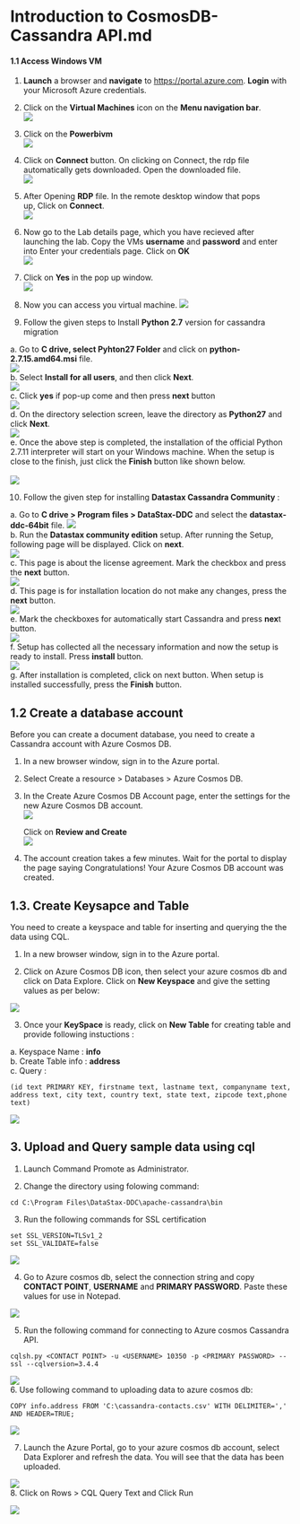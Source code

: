 # Introduction to CosmosDB-Cassandra API.md

#### 1.1 Access Windows VM 
1.  **Launch** a browser and **navigate** to https://portal.azure.com. **Login** with your Microsoft Azure credentials.<br/>
2.  Click on the **Virtual Machines** icon on the **Menu navigation bar**.<br/>
<img src="images/virtualmachine.png"/><br/>
3.  Click on the **Powerbivm**<br/>
<img src="images/powerbivm.png"/><br/>
4.  Click on **Connect** button. On clicking on Connect, the rdp file automatically gets downloaded. Open the downloaded file.<br/>
<img src="images/connect.jpg"/><br/>
5.  After Opening **RDP** file. In the remote desktop window that pops up, Click on **Connect**.<br/>
<img src="images/connect2.jpg"/><bbr/>
6.  Now go to the Lab details page, which you have recieved after launching the lab. Copy the VMs **username** and **password** and enter into Enter your credentials page. Click on **OK**<br/>
<img src="images/entervmcreds.jpg"/><br/>
7.  Click on **Yes** in the pop up window.<br/>
<img src="images/yes.PNG"/><br/>
8. Now you can access you virtual machine.
<img src="images/dtui.jpg"/><br/>

9. Follow the given steps to Install **Python 2.7** version for cassandra migration
  
  a. Go to **C drive, select Pyhton27 Folder** and click on **python-2.7.15.amd64.msi** file.<br/> 
  <img src="images/python1.jpg"/><br/> 
  b. Select **Install for all users**, and then click **Next**.<br/>
  <img src="images/python4.jpg"/><br/> 
  c. Click **yes** if pop-up come and then press **next** button<br/>
  <img src="images/python2.jpg"/><br/> 
  d. On the directory selection screen, leave the directory as **Python27** and click **Next**.<br/> 
  <img src="images/python3.jpg"/><br/>
  e. Once the above step is completed, the installation of the official Python 2.7.11 interpreter will start on your Windows machine. When the setup is close to the finish, just click the **Finish** button like shown below.<br/>  
  <img src="images/python5.jpg"/><br>
  
10. Follow the given step for installing **Datastax Cassandra Community** :

   a. Go to **C drive > Program files > DataStax-DDC** and select the **datastax-ddc-64bit** file.
   <img src="images/data1.jpg"/><br/> 
   b. Run the **Datastax community edition** setup. After running the Setup, following page will be displayed. Click on **next**.<br/>
   <img src="images/data2.jpg"/><br/> 
   c. This page is about the license agreement. Mark the checkbox and press the **next** button.<br/>
   <img src="images/data3.jpg"/><br/> 
   d. This page is for installation location do not make any changes, press the **next** button.<br/>
   <img src="images/data4.jpg"/><br/> 
   e. Mark the checkboxes for automatically start Cassandra and press **nex**t button.<br/>
   <img src="images/data5.jpg"/><br/> 
   f. Setup has collected all the necessary information and now the setup is ready to install. Press **install** button.<br/>
   <img src="images/data6.jpg"/><br/> 
   g. After installation is completed, click on next button. When setup is installed successfully, press the **Finish** button.<br/>


## 1.2 Create a database account

Before you can create a document database, you need to create a Cassandra account with Azure Cosmos DB.

1. In a new browser window, sign in to the Azure portal.

2. Select Create a resource > Databases > Azure Cosmos DB.

3. In the Create Azure Cosmos DB Account page, enter the settings for the new Azure Cosmos DB account.<br/>
<img src="images/cassandra.jpg"/><br/>

   Click on **Review and Create**<br/>
<img src="images/casandra1.jpg"/><br/>

4. The account creation takes a few minutes. Wait for the portal to display the page saying Congratulations! Your Azure Cosmos DB account was created.<br/>

## 1.3. Create Keysapce and Table 

You need to create a keyspace and table for inserting and querying the the data using CQL.

1. In a new browser window, sign in to the Azure portal.

2. Click on Azure Cosmos DB icon, then select your azure cosmos db and click on Data Explore. Click on **New Keyspace** and give the setting values as per below:

<img src="images/cqlsh6.jpg"/><br/>

3. Once your **KeySpace** is ready, click on **New Table** for creating table and provide following instuctions :<br/>

a. Keyspace Name : **info**<br/>
b. Create Table info : **address**<br/>
c. Query :<br/>

```
(id text PRIMARY KEY, firstname text, lastname text, companyname text, address text, city text, country text, state text, zipcode text,phone text)
```

<img src="images/cqlsh5.jpg"/><br/>


## 3. Upload and Query sample data using cql

1.	Launch Command Promote as Administrator.

2. Change the directory using folowing command: <br/>
```
cd C:\Program Files\DataStax-DDC\apache-cassandra\bin
```
3. Run the following commands for SSL certification <br/>
```
set SSL_VERSION=TLSv1_2
set SSL_VALIDATE=false

```
<img src="images/ssl.jpg"/><br/>

4. Go to Azure cosmos db, select the connection string and copy **CONTACT POINT**, **USERNAME** and **PRIMARY PASSWORD**. Paste these values for use in Notepad.<br/>

<img src="images/cassandra1.jpg"/><br/>

5. Run the following command for connecting to Azure cosmos Cassandra API.<br/>

```
cqlsh.py <CONTACT POINT> -u <USERNAME> 10350 -p <PRIMARY PASSWORD> --ssl --cqlversion=3.4.4
```
<img src="images/cqlsh7.jpg"/><br/>
6. Use following command to uploading data to azure cosmos db:<br/>

```
COPY info.address FROM 'C:\cassandra-contacts.csv' WITH DELIMITER=',' AND HEADER=TRUE;
```
<img src="images/copy.jpg"/><br/>

7. Launch the Azure Portal, go to your azure cosmos db account, select Data Explorer and refresh the data. You will see that the data has been uploaded.<br/>

<img src="images/cqlsh2.jpg"/><br/>
8. Click on Rows > CQL Query Text and Click Run<br/>

<img src="images/cqlsh3.jpg"/><br/>
